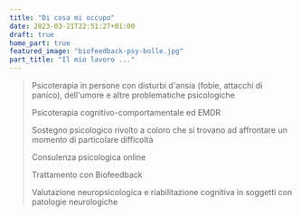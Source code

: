 ```yaml
---
title: "Di cosa mi occupo"
date: 2023-03-21T22:51:27+01:00
draft: true
home_part: true
featured_image: "biofeedback-psy-bolle.jpg"
part_title: "Il mio lavoro ..."
---
```


> Psicoterapia in persone con disturbi d'ansia (fobie, attacchi di panico), dell'umore e altre problematiche psicologiche
>
> Psicoterapia cognitivo-comportamentale ed EMDR
>
> Sostegno psicologico rivolto a coloro che si trovano ad affrontare un momento di particolare difficoltà
>
> Consulenza psicologica online
>
> Trattamento con Biofeedback
>
> Valutazione neuropsicologica e riabilitazione cognitiva in soggetti con patologie neurologiche
